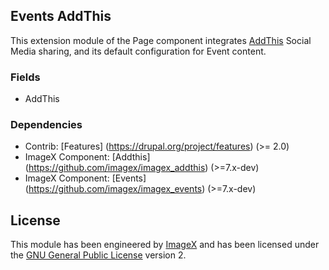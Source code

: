 ## Events AddThis

This extension module of the Page component integrates [AddThis](http://github.com/imagex/imagex_addthis) Social Media sharing, and its default configuration for Event content. 

### Fields

* AddThis

### Dependencies

* Contrib: [Features] (https://drupal.org/project/features)  (>= 2.0)
* ImageX Component: [Addthis] (https://github.com/imagex/imagex_addthis) (>=7.x-dev)
* ImageX Component: [Events] (https://github.com/imagex/imagex_events) (>=7.x-dev)

## License

This module has been engineered by [ImageX](http://www.imagexmedia.com) and has been licensed under the [GNU General Public License](http://www.gnu.org/licenses/gpl-2.0.html) version 2.
